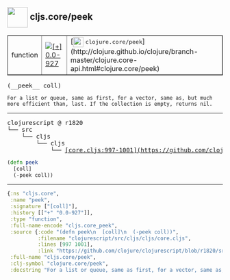 ## <img width="48px" valign="middle" src="http://i.imgur.com/Hi20huC.png"> cljs.core/peek

 <table border="1">
<tr>
<td>function</td>
<td><a href="https://github.com/cljsinfo/api-refs/tree/0.0-927"><img valign="middle" alt="[+] 0.0-927" src="https://img.shields.io/badge/+-0.0--927-lightgrey.svg"></a> </td>
<td>
[<img height="24px" valign="middle" src="http://i.imgur.com/1GjPKvB.png"> <samp>clojure.core/peek</samp>](http://clojure.github.io/clojure/branch-master/clojure.core-api.html#clojure.core/peek)
</td>
</tr>
</table>

 <samp>
(__peek__ coll)<br>
</samp>

```
For a list or queue, same as first, for a vector, same as, but much
more efficient than, last. If the collection is empty, returns nil.
```

---

 <pre>
clojurescript @ r1820
└── src
    └── cljs
        └── cljs
            └── <ins>[core.cljs:997-1001](https://github.com/clojure/clojurescript/blob/r1820/src/cljs/cljs/core.cljs#L997-L1001)</ins>
</pre>

```clj
(defn peek
  [coll]
  (-peek coll))
```


---

```clj
{:ns "cljs.core",
 :name "peek",
 :signature ["[coll]"],
 :history [["+" "0.0-927"]],
 :type "function",
 :full-name-encode "cljs.core_peek",
 :source {:code "(defn peek\n  [coll]\n  (-peek coll))",
          :filename "clojurescript/src/cljs/cljs/core.cljs",
          :lines [997 1001],
          :link "https://github.com/clojure/clojurescript/blob/r1820/src/cljs/cljs/core.cljs#L997-L1001"},
 :full-name "cljs.core/peek",
 :clj-symbol "clojure.core/peek",
 :docstring "For a list or queue, same as first, for a vector, same as, but much\nmore efficient than, last. If the collection is empty, returns nil."}

```
